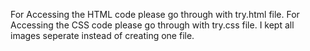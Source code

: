 For Accessing the HTML code please go through with try.html file.
For Accessing the CSS code please go through with try.css file.
I kept all images seperate instead of creating one file.
